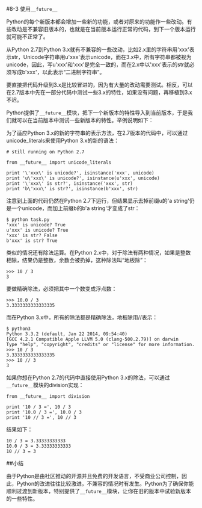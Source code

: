 #8-3 使用`__future__`

Python的每个新版本都会增加一些新的功能，或者对原来的功能作一些改动。有些改动是不兼容旧版本的，也就是在当前版本运行正常的代码，到下一个版本运行就可能不正常了。

从Python 2.7到Python 3.x就有不兼容的一些改动，比如2.x里的字符串用'xxx'表示str，Unicode字符串用u'xxx'表示unicode，而在3.x中，所有字符串都被视为unicode，因此，写u'xxx'和'xxx'是完全一致的，而在2.x中以'xxx'表示的str就必须写成b'xxx'，以此表示“二进制字符串”。

要直接把代码升级到3.x是比较冒进的，因为有大量的改动需要测试。相反，可以在2.7版本中先在一部分代码中测试一些3.x的特性，如果没有问题，再移植到3.x不迟。

Python提供了`__future__`模块，把下一个新版本的特性导入到当前版本，于是我们就可以在当前版本中测试一些新版本的特性。举例说明如下：

为了适应Python 3.x的新的字符串的表示方法，在2.7版本的代码中，可以通过unicode_literals来使用Python 3.x的新的语法：

	# still running on Python 2.7
	
	from __future__ import unicode_literals
	
	print '\'xxx\' is unicode?', isinstance('xxx', unicode)
	print 'u\'xxx\' is unicode?', isinstance(u'xxx', unicode)
	print '\'xxx\' is str?', isinstance('xxx', str)
	print 'b\'xxx\' is str?', isinstance(b'xxx', str)
注意到上面的代码仍然在Python 2.7下运行，但结果显示去掉前缀u的'a string'仍是一个unicode，而加上前缀b的b'a string'才变成了str：

	$ python task.py
	'xxx' is unicode? True
	u'xxx' is unicode? True
	'xxx' is str? False
	b'xxx' is str? True
类似的情况还有除法运算。在Python 2.x中，对于除法有两种情况，如果是整数相除，结果仍是整数，余数会被扔掉，这种除法叫“地板除”：

	>>> 10 / 3
	3
要做精确除法，必须把其中一个数变成浮点数：

	>>> 10.0 / 3
	3.3333333333333335
而在Python 3.x中，所有的除法都是精确除法，地板除用//表示：

	$ python3
	Python 3.3.2 (default, Jan 22 2014, 09:54:40) 
	[GCC 4.2.1 Compatible Apple LLVM 5.0 (clang-500.2.79)] on darwin
	Type "help", "copyright", "credits" or "license" for more information.
	>>> 10 / 3
	3.3333333333333335
	>>> 10 // 3
	3
如果你想在Python 2.7的代码中直接使用Python 3.x的除法，可以通过`__future__`模块的division实现：

	from __future__ import division
	
	print '10 / 3 =', 10 / 3
	print '10.0 / 3 =', 10.0 / 3
	print '10 // 3 =', 10 // 3
结果如下：

	10 / 3 = 3.33333333333
	10.0 / 3 = 3.33333333333
	10 // 3 = 3
##小结

由于Python是由社区推动的开源并且免费的开发语言，不受商业公司控制，因此，Python的改进往往比较激进，不兼容的情况时有发生。Python为了确保你能顺利过渡到新版本，特别提供了`__future__`模块，让你在旧的版本中试验新版本的一些特性。